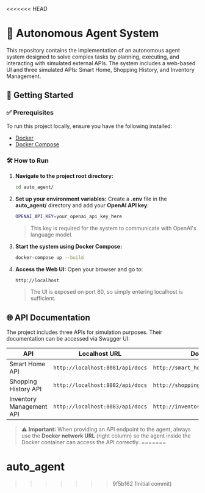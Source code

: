 <<<<<<< HEAD
# 🧠 Autonomous Agent System

This repository contains the implementation of an autonomous agent system designed to solve complex tasks by planning, executing, and interacting with simulated external APIs. The system includes a web-based UI and three simulated APIs: Smart Home, Shopping History, and Inventory Management.

## 🚀 Getting Started

### ✅ Prerequisites

To run this project locally, ensure you have the following installed:

- [Docker](https://www.docker.com/)
- [Docker Compose](https://docs.docker.com/compose/)

### 🛠 How to Run

1. **Navigate to the project root directory:**

   ```bash
   cd auto_agent/
   ```

1. **Set up your environment variables:**
    Create a **.env** file in the **auto_agent/** directory and add your **OpenAI API key**:
   ```bash
   OPENAI_API_KEY=your_openai_api_key_here
   ```
    >This key is required for the system to communicate with OpenAI's language model.

2. **Start the system using Docker Compose:**

   ```bash
   docker-compose up --build
    ```

2. **Access the Web UI:**
Open your browser and go to:

   ```bash
   http://localhost
    ```

    > The UI is exposed on port 80, so simply entering localhost is sufficient.

## 🌐 API Documentation

The project includes three APIs for simulation purposes. Their documentation can be accessed via Swagger UI:

| API                      | Localhost URL                    | Docker Network URL                            |
|--------------------------|----------------------------------|-----------------------------------------------|
| Smart Home API           | `http://localhost:8081/api/docs` | `http://smart_home/api/openapi.json`          |
| Shopping History API     | `http://localhost:8082/api/docs` | `http://shopping_history/api/openapi.json`    |
| Inventory Management API | `http://localhost:8083/api/docs` | `http://inventory_management/api/openapi.json`|

> ⚠️ **Important:** When providing an API endpoint to the agent, always use the **Docker network URL** (right column) so the agent inside the Docker container can access the API correctly.
=======
# auto_agent
>>>>>>> 9f5b162 (Initial commit)
